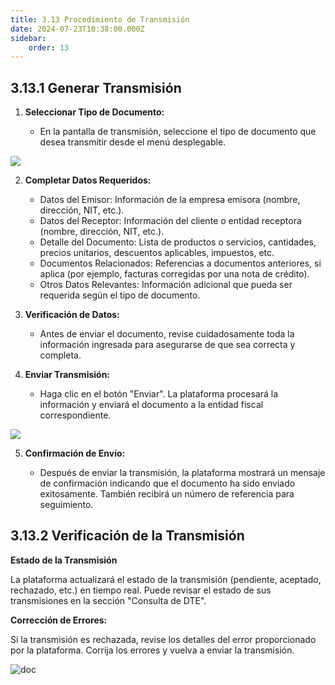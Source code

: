 ```yaml
---
title: 3.13 Procedimiento de Transmisión
date: 2024-07-23T10:38:00.000Z
sidebar:
    order: 13
---
```

## 3.13.1 Generar Transmisión

1. **Seleccionar Tipo de Documento:** 

   * En la pantalla de transmisión, seleccione el tipo de documento que desea transmitir desde el menú desplegable.

 ![](/images/uploads/tipo_documento.gif)

2. **Completar Datos Requeridos:**

   * Datos del Emisor: Información de la empresa emisora (nombre, dirección, NIT, etc.).
   * Datos del Receptor: Información del cliente o entidad receptora (nombre, dirección, NIT, etc.).
   * Detalle del Documento: Lista de productos o servicios, cantidades, precios unitarios, descuentos aplicables, impuestos, etc.
   * Documentos Relacionados: Referencias a documentos anteriores, si aplica (por ejemplo, facturas corregidas por una nota de crédito).
   * Otros Datos Relevantes: Información adicional que pueda ser requerida según el tipo de documento.
3. **Verificación de Datos:**

   * Antes de enviar el documento, revise cuidadosamente toda la información ingresada para asegurarse de que sea correcta y completa.
4. **Enviar Transmisión:**

   * Haga clic en el botón "Enviar". La plataforma procesará la información y enviará el documento a la entidad fiscal correspondiente.

![](/images/uploads/enviar_documento.gif)

5. **Confirmación de Envío:**

   * Después de enviar la transmisión, la plataforma mostrará un mensaje de confirmación indicando que el documento ha sido enviado exitosamente. También recibirá un número de referencia para seguimiento.

## 3.13.2 Verificación de la Transmisión

**Estado de la Transmisión**

La plataforma actualizará el estado de la transmisión (pendiente, aceptado, rechazado, etc.) en tiempo real.
Puede revisar el estado de sus transmisiones en la sección "Consulta de DTE".

**Corrección de Errores:**

Si la transmisión es rechazada, revise los detalles del error proporcionado por la plataforma.
Corrija los errores y vuelva a enviar la transmisión.



![doc](/images/uploads/consultar_documentos.gif "Consultar documento")
